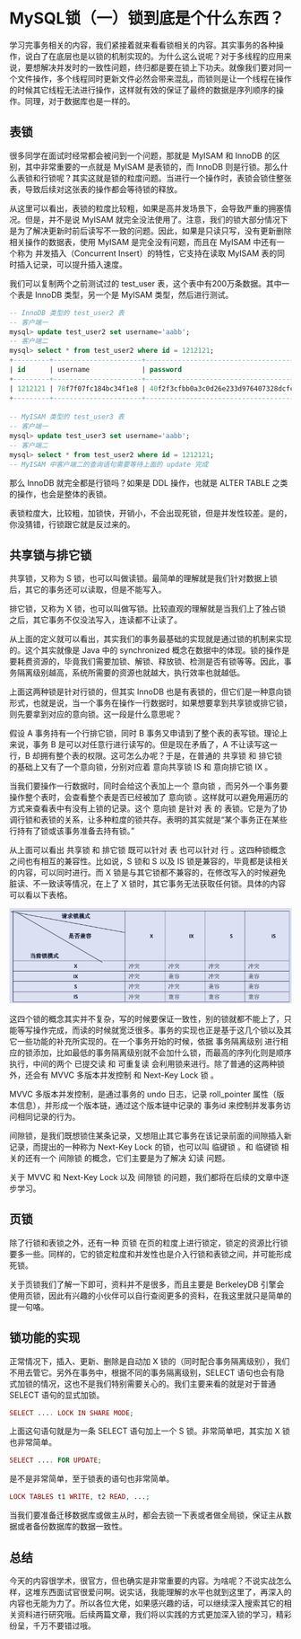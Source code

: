 # MySQL锁（一）锁到底是个什么东西？

学习完事务相关的内容，我们紧接着就来看看锁相关的内容。其实事务的各种操作，说白了在底层也是以锁的机制实现的。为什么这么说呢？对于多线程的应用来说，要想解决并发时的一致性问题，终归都是要在锁上下功夫。就像我们要对同一个文件操作，多个线程同时更新文件必然会带来混乱，而锁则是让一个线程在操作的时候其它线程无法进行操作，这样就有效的保证了最终的数据是序列顺序的操作。同理，对于数据库也是一样的。

## 表锁

很多同学在面试时经常都会被问到一个问题，那就是 MyISAM 和 InnoDB 的区别，其中非常重要的一点就是 MyISAM 是表锁的，而 InnoDB 则是行锁。那么什么表锁和行锁呢？其实这就是锁的粒度问题。当进行一个操作时，表锁会锁住整张表，导致后续对这张表的操作都会等待锁的释放。

从这里可以看出，表锁的粒度比较粗，如果是高并发场景下，会导致严重的拥塞情况。但是，并不是说 MyISAM 就完全没法使用了。注意，我们的锁大部分情况下是为了解决更新时前后读写不一致的问题。因此，如果是只读只写，没有更新删除相关操作的数据表，使用 MyISAM 是完全没有问题，而且在 MyISAM 中还有一个称为 并发插入（Concurrent Insert）的特性，它支持在读取 MyISAM 表的同时插入记录，可以提升插入速度。

我们可以复制两个之前测试过的 test_user 表，这个表中有200万条数据。其中一个表是 InnoDB 类型，另一个是 MyISAM 类型，然后进行测试。

```sql
-- InnoDB 类型的 test_user2 表
-- 客户端一
mysql> update test_user2 set username='aabb';
-- 客户端二
mysql> select * from test_user2 where id = 1212121;
+---------+----------------------+------------------------------------------+------+---------------------+------------+--------+--------+
| id      | username             | password                                 | salt | created_at          | updated_at | status | gender |
+---------+----------------------+------------------------------------------+------+---------------------+------------+--------+--------+
| 1212121 | 78f7f07fc184bc34f1e8 | 40f2f3cfbb0a3c0d26e233d976407328dcfcc98f | 26a7 | 2021-09-05 14:57:55 | 1638368645 |     -1 |      1 |
+---------+----------------------+------------------------------------------+------+---------------------+------------+--------+--------+

-- MyISAM 类型的 test_user3 表
-- 客户端一
mysql> update test_user3 set username='aabb';
-- 客户端二
mysql> select * from test_user2 where id = 1212121;
-- MyISAM 中客户端二的查询语句需要等待上面的 update 完成
```

那么 InnoDB 就完全都是行锁吗？如果是 DDL 操作，也就是 ALTER TABLE 之类的操作，也会是整体的表锁。

表锁粒度大，比较粗，加锁快，开销小，不会出现死锁，但是并发性较差。是的，你没猜错，行锁跟它就是反过来的。

## 共享锁与排它锁

共享锁，又称为 S 锁，也可以叫做读锁。最简单的理解就是我们针对数据上锁后，其它的事务还可以读取，但是不能写入。

排它锁，又称为 X 锁，也可以叫做写锁。比较直观的理解就是当我们上了独占锁之后，其它事务不仅没法写入，连读都不让读了。

从上面的定义就可以看出，其实我们的事务最基础的实现就是通过锁的机制来实现的。这个其实就像是 Java 中的 synchronized 概念在数据中的体现。锁的操作是要耗费资源的，毕竟我们需要加锁、解锁、释放锁、检测是否有锁等等。因此，事务隔离级别越高，系统所需要的资源也就越大，执行效率也就越低。

上面这两种锁是针对行锁的，但其实 InnoDB 也是有表锁的，但它们是一种意向锁形式，也就是说，当一个事务在操作一行数据时，如果想要拿到共享锁或排它锁，则先要拿到对应的意向锁。这一段是什么意思呢？

假设 A 事务持有一个行排它锁，同时 B 事务又申请到了整个表的表写锁。理论上来说，事务 B 是可以对任意行进行读写的。但是现在矛盾了，A 不让读写这一行，B 却拥有整个表的权限。这可怎么办呢？于是，在普通的 共享锁 和 排它锁 的基础上又有了一个意向锁，分别对应着 意向共享锁 IS 和 意向排它锁 IX 。

当我们要操作一行数据时，同时会给这个表加上一个 意向锁 ，而另外一个事务要操作整个表时，会查看整个表是否已经被加了 意向锁 。这样就可以避免用遍历的方式来查看表中有没有上锁的记录。这个 意向锁 是针对 表 的 表锁。它是为了协调行锁和表锁的关系，让多种粒度的锁共存。表明的其实就是“某个事务正在某些行持有了锁或该事务准备去持有锁。”

从上面可以看出 共享锁 和 排它锁 既可以针对 表 也可以针对 行 。这四种锁概念之间也有相互的兼容性。比如说，S 锁和 S 以及 IS 锁是兼容的，毕竟都是读相关的内容，可以同时进行。而 X 锁是与其它锁都不兼容的，在修改写入的时候避免脏读、不一致读等情况，在上了 X 锁时，其它事务无法获取任何锁。具体的内容可以看以下表格。

![./img/121.png](./img/121.png)

这四个锁的概念其实并不复杂，写的时候要保证一致性，别的锁就都不能上了，只能等写操作完成，而读的时候就宽泛很多。事务的实现也正是基于这几个锁以及其它一些功能的补充所实现的。在一个事务开始的时候，依据 事务隔离级别 进行相应的锁添加，比如最低的事务隔离级别就不会加什么锁，而最高的序列化则是顺序执行，中间的两个 已提交读 和 可重复读 会利用锁来进行。除了普通的这两种锁外，还会有 MVVC 多版本并发控制 和 Next-Key Lock 锁 。

MVVC 多版本并发控制，是通过事务的 undo 日志，记录 roll_pointer 属性（版本信息），并形成一个版本链，通过这个版本链中记录的 事务id 来控制并发事务访问相同记录的行为。

间隙锁，是我们既想锁住某条记录，又想阻止其它事务在该记录前面的间隙插入新记录，而提出的一种称为 Next-Key Lock 的锁，也可以叫 临键锁 。和 临键锁 相关的还有一个 间隙锁 的概念，它们主要是为了解决 幻读 问题。

关于 MVVC 和 Next-Key Lock 以及 间隙锁 的问题，我们都将在后续的文章中逐步学习。

## 页锁

除了行锁和表锁之外，还有一种 页锁 在页的粒度上进行锁定，锁定的资源比行锁要多一些。同样的，它的锁定粒度和并发性也是介入行锁和表锁之间，并可能形成死锁。

关于页锁我们了解一下即可，资料并不是很多，而且主要是 BerkeleyDB 引擎会使用页锁，因此有兴趣的小伙伴可以自行查阅更多的资料，在我这里就只是简单的提一句咯。

## 锁功能的实现

正常情况下，插入、更新、删除是自动加 X 锁的（同时配合事务隔离级别），我们不用去管它。另外在事务中，根据不同的事务隔离级别，SELECT 语句也会有隐式加锁的情况，这也不是我们特别需要关心的。我们主要来看的就是对于普通 SELECT 语句的显式加锁。

```php
SELECT .... LOCK IN SHARE MODE;
```

上面这句语句就是为一条 SELECT 语句加上一个 S 锁。非常简单吧，其实加 X 锁也非常简单。

```php
SELECT .... FOR UPDATE;
```

是不是非常简单，至于锁表的语句也非常简单。

```php
LOCK TABLES t1 WRITE, t2 READ, ...; 
```

当我们要准备迁移数据库或做主从时，都会去锁一下表或者做全局锁，保证主从数据或者备份数据库的数据一致性。

## 总结

今天的内容很学术，很官方，但也确实是非常重要的内容。为啥呢？不说实战怎么样，这堆东西面试官很爱问啊。说实话，我能理解的水平也就到这里了，再深入的内容也无能为力了。所以各位大佬，如果感兴趣的话，可以继续深入搜索其它的相关资料进行研究哦。后续两篇文章，我们将以实践的方式更加深入锁的学习，精彩纷呈，千万不要错过哦。
